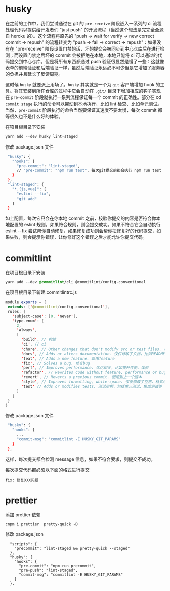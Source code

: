 # husky

在之前的工作中，我们尝试通过在 git 的 `pre-receive` 阶段嵌入一系列的 ci 流程处理代码以提供给开发者们 "just push" 的开发流程（当然这个想法是完完全全源自 heroku 的）。这个流程将原先的 "push -> wait for verify -> new correct commit -> repush" 的流程转变为 "push -> fail -> correct -> repush"：如果没有在 "pre-receive" 阶段设置门禁的话，坏的提交会被同步到中心仓库后在进行检测；而设置门禁之后坏的 commit 会被拒绝在本地，本地只能将 ci 可以通过的代码提交到中心仓库。但是将所有东西都通过 push 验证很显然是慢了一些：这就像表单的前端验证和后端验证一样，虽然后端验证永远必不可少但是它增加了服务器的负担并且延长了反馈周期。

这时候 `husky` 就要派上用场了。`husky` 其实就是一个为 `git` 客户端增加 hook 的工具。将其安装到所在仓库的过程中它会自动在 `.git/` 目录下增加相应的钩子实现在 `pre-commit` 阶段就执行一系列流程保证每一个 commit 的正确性。部分在 cd `commit stage` 执行的命令可以挪动到本地执行，比如 lint 检查、比如单元测试。当然，`pre-commit` 阶段执行的命令当然要保证其速度不要太慢，每次 commit 都等很久也不是什么好的体验。

在项目根目录下安装

```csharp
yarn add --dev husky lint-staged
```

修改 package.json 文件

```bash
 "husky": {
   "hooks": {
     "pre-commit": "lint-staged",
     // "pre-commit": "npm run test", 每次git提交前都会执行 npm run test
   }
 },
 "lint-staged": {
   "*.{js,vue}": [
     "eslint --fix",
     "git add"
   ]
 }
```

如上配置，每次它只会在你本地 commit 之前，校验你提交的内容是否符合你本地配置的 eslint 规则，如果符合规则，则会提交成功。如果不符合它会自动执行 eslint --fix 尝试帮你自动修复，如果修复成功则会帮你把修复好的代码提交，如果失败，则会提示你错误，让你修好这个错误之后才能允许你提交代码。

# commitlint

在项目根目录下安装

```css
yarn add --dev @commitlint/cli @commitlint/config-conventional
```

在项目根目录下新建.commitlintrc.js

```java
module.exports = {
 extends: ['@commitlint/config-conventional'],
 rules: {
   'subject-case': [0, 'never'],
   'type-enum': [
     2,
     'always',
     [
       'build', // 构建
       'ci', // ci
       'chore', // Other changes that don't modify src or test files. 改变构建流程、或者增加依赖库、工具等
       'docs', // Adds or alters documentation. 仅仅修改了文档，比如README, CHANGELOG, CONTRIBUTE等等
       'feat', // Adds a new feature. 新增feature
       'fix', // Solves a bug. 修复bug
       'perf', // Improves performance. 优化相关，比如提升性能、体验
       'refactor', // Rewrites code without feature, performance or bug changes. 代码重构，没有加新功能或者修复bug
       'revert', // Reverts a previous commit. 回滚到上一个版本
       'style', // Improves formatting, white-space. 仅仅修改了空格、格式缩进、逗号等等，不改变代码逻辑
       'test' // Adds or modifies tests. 测试用例，包括单元测试、集成测试等
     ]
   ]
 }
}
```

修改 package.json 文件

```bash
 "husky": {
   "hooks": {
     ...
     "commit-msg": "commitlint -E HUSKY_GIT_PARAMS"
   }
 },
```

这样，每次提交都会检测 message 信息，如果不符合要求，则提交不成功。

每次提交代码都必须以下面的格式进行提交

```
fix: 修复XXX问题
```

# prettier

添加 prettier 依赖

```
cnpm i prettier  pretty-quick -D
```

修改 package.json

```
  "scripts": {
    "precommit": "lint-staged && pretty-quick --staged"
  },
  "husky": {
    "hooks": {
      "pre-commit": "npm run precommit",
      "pre-push": "lint-staged",
      "commit-msg": "commitlint -E HUSKY_GIT_PARAMS"
    }
  },
```
